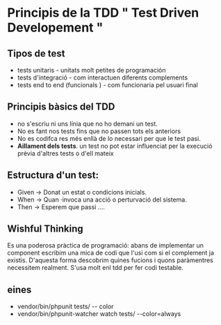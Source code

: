 # Principis de la TDD " Test Driven Developement "

## Tipos de test   
- tests unitaris - unitats molt petites de programación
- tests d'integració - com interactuen diferents complements
- tests end to end (funcionals ) - com funcionaria pel usuari final


## Principis bàsics del TDD 
- no s'escriu ni uns línia  que no ho demani un test.
- No es fant nos tests fins que no passen tots els anteriors
- No es codifca res més enllà de lo necessari per que le test pasi.
- **Aillament dels tests**. un test no pot estar influenciat per la execució prèvia d'altres tests o d'ell mateix

## Estructura d'un test:
- Given $\rightarrow$ Donat un estat o condicions inicials.
- When  $\rightarrow$ Quan ·invoca una acció o perturvació del sistema.
- Then  $\rightarrow$ Esperem que passi ....

## Wishful Thinking 
Es una poderosa pràctica de programació: abans de implementar un component escribim una mica de codi que l'usi com si el complement ja existis. D'aquesta forma descobrim quines fucions i quons paràmentres necessitem realment. S'usa molt enl tdd per fer codi testable.

## eines
- vendor/bin/phpunit tests/ -- color
- vendor/bin/phpunit-watcher watch tests/ --color=always